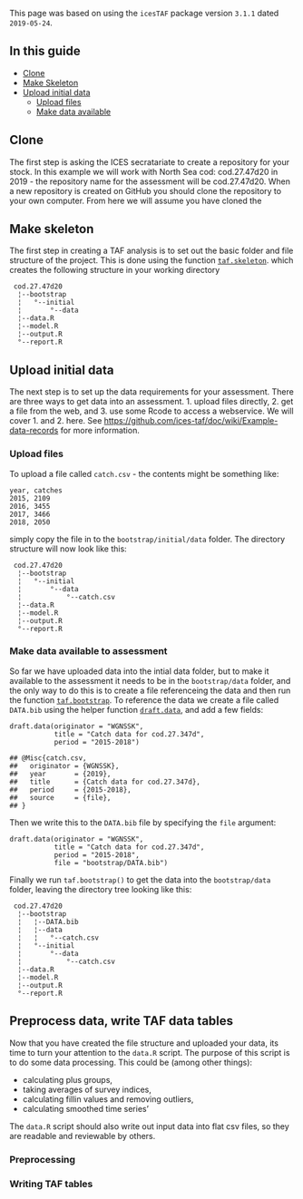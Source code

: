 This page was based on using the `icesTAF` package version `3.1.1` dated
`2019-05-24`.

In this guide
-------------

-   [Clone](#clone)
-   [Make Skeleton](#make-skeleton)
-   [Upload initial data](#upload-initial-data)
    -   [Upload files](#upload-files)
    -   [Make data available](#make-data-available-to-assessment)

Clone
-----

The first step is asking the ICES secratariate to create a repository
for your stock. In this example we will work with North Sea cod:
cod.27.47d20 in 2019 - the repository name for the assessment will be
cod.27.47d20. When a new repository is created on GitHub you should
clone the repository to your own computer. From here we will assume you
have cloned the

Make skeleton
-------------

The first step in creating a TAF analysis is to set out the basic folder
and file structure of the project. This is done using the function
[`taf.skeleton`](https://rdrr.io/cran/icesTAF/man/taf.skeleton.html).
which creates the following structure in your working directory

     cod.27.47d20    
      ¦--bootstrap   
      ¦   °--initial 
      ¦       °--data
      ¦--data.R      
      ¦--model.R     
      ¦--output.R    
      °--report.R    

Upload initial data
-------------------

The next step is to set up the data requirements for your assessment.
There are three ways to get data into an assessment. 1. upload files
directly, 2. get a file from the web, and 3. use some Rcode to access a
webservice. We will cover 1. and 2. here. See
<a href="https://github.com/ices-taf/doc/wiki/Example-data-records" class="uri">https://github.com/ices-taf/doc/wiki/Example-data-records</a>
for more information.

### Upload files

To upload a file called `catch.csv` - the contents might be something
like:

    year, catches
    2015, 2109
    2016, 3455
    2017, 3466
    2018, 2050

simply copy the file in to the `bootstrap/initial/data` folder. The
directory structure will now look like this:

     cod.27.47d20             
      ¦--bootstrap            
      ¦   °--initial          
      ¦       °--data         
      ¦           °--catch.csv
      ¦--data.R               
      ¦--model.R              
      ¦--output.R             
      °--report.R             

### Make data available to assessment

So far we have uploaded data into the intial data folder, but to make it
available to the assessment it needs to be in the `bootstrap/data`
folder, and the only way to do this is to create a file referenceing the
data and then run the function
[`taf.bootstrap`](https://rdrr.io/cran/icesTAF/man/taf.bootstrap.html).
To reference the data we create a file called `DATA.bib` using the
helper function
[`draft.data`](https://rdrr.io/cran/icesTAF/man/draft.data.html), and
add a few fields:

    draft.data(originator = "WGNSSK", 
               title = "Catch data for cod.27.347d", 
               period = "2015-2018")

    ## @Misc{catch.csv,
    ##   originator = {WGNSSK},
    ##   year       = {2019},
    ##   title      = {Catch data for cod.27.347d},
    ##   period     = {2015-2018},
    ##   source     = {file},
    ## }

Then we write this to the `DATA.bib` file by specifying the `file`
argument:

    draft.data(originator = "WGNSSK", 
               title = "Catch data for cod.27.347d", 
               period = "2015-2018",
               file = "bootstrap/DATA.bib")

Finally we run `taf.bootstrap()` to get the data into the
`bootstrap/data` folder, leaving the directory tree looking like this:

     cod.27.47d20             
      ¦--bootstrap            
      ¦   ¦--DATA.bib         
      ¦   ¦--data             
      ¦   ¦   °--catch.csv    
      ¦   °--initial          
      ¦       °--data         
      ¦           °--catch.csv
      ¦--data.R               
      ¦--model.R              
      ¦--output.R             
      °--report.R             

Preprocess data, write TAF data tables
--------------------------------------

Now that you have created the file structure and uploaded your data, its
time to turn your attention to the `data.R` script. The purpose of this
script is to do some data processing. This could be (among other
things):

-   calculating plus groups,
-   taking averages of survey indices,
-   calculating fillin values and removing outliers,
-   calculating smoothed time series’

The `data.R` script should also write out input data into flat csv
files, so they are readable and reviewable by others.

### Preprocessing

### Writing TAF tables
